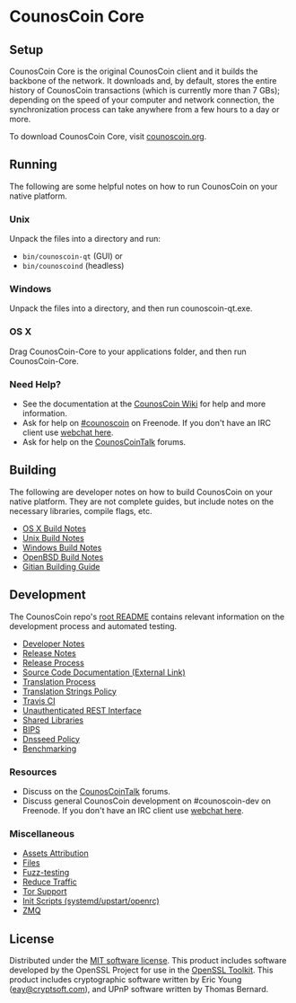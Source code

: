 CounosCoin Core
=============

Setup
---------------------
CounosCoin Core is the original CounosCoin client and it builds the backbone of the network. It downloads and, by default, stores the entire history of CounosCoin transactions (which is currently more than 7 GBs); depending on the speed of your computer and network connection, the synchronization process can take anywhere from a few hours to a day or more.

To download CounosCoin Core, visit [counoscoin.org](https://www.counos.io).

Running
---------------------
The following are some helpful notes on how to run CounosCoin on your native platform.

### Unix

Unpack the files into a directory and run:

- `bin/counoscoin-qt` (GUI) or
- `bin/counoscoind` (headless)

### Windows

Unpack the files into a directory, and then run counoscoin-qt.exe.

### OS X

Drag CounosCoin-Core to your applications folder, and then run CounosCoin-Core.

### Need Help?

* See the documentation at the [CounosCoin Wiki](https://counoscoin.info/)
for help and more information.
* Ask for help on [#counoscoin](http://webchat.freenode.net?channels=counoscoin) on Freenode. If you don't have an IRC client use [webchat here](http://webchat.freenode.net?channels=counoscoin).
* Ask for help on the [CounosCoinTalk](https://counos.world/) forums.

Building
---------------------
The following are developer notes on how to build CounosCoin on your native platform. They are not complete guides, but include notes on the necessary libraries, compile flags, etc.

- [OS X Build Notes](build-osx.md)
- [Unix Build Notes](build-unix.md)
- [Windows Build Notes](build-windows.md)
- [OpenBSD Build Notes](build-openbsd.md)
- [Gitian Building Guide](gitian-building.md)

Development
---------------------
The CounosCoin repo's [root README](/README.md) contains relevant information on the development process and automated testing.

- [Developer Notes](developer-notes.md)
- [Release Notes](release-notes.md)
- [Release Process](release-process.md)
- [Source Code Documentation (External Link)](https://dev.visucore.com/counoscoin/doxygen/)
- [Translation Process](translation_process.md)
- [Translation Strings Policy](translation_strings_policy.md)
- [Travis CI](travis-ci.md)
- [Unauthenticated REST Interface](REST-interface.md)
- [Shared Libraries](shared-libraries.md)
- [BIPS](bips.md)
- [Dnsseed Policy](dnsseed-policy.md)
- [Benchmarking](benchmarking.md)

### Resources
* Discuss on the [CounosCoinTalk](https://counos.world/) forums.
* Discuss general CounosCoin development on #counoscoin-dev on Freenode. If you don't have an IRC client use [webchat here](http://webchat.freenode.net/?channels=counoscoin-dev).

### Miscellaneous
- [Assets Attribution](assets-attribution.md)
- [Files](files.md)
- [Fuzz-testing](fuzzing.md)
- [Reduce Traffic](reduce-traffic.md)
- [Tor Support](tor.md)
- [Init Scripts (systemd/upstart/openrc)](init.md)
- [ZMQ](zmq.md)

License
---------------------
Distributed under the [MIT software license](/COPYING).
This product includes software developed by the OpenSSL Project for use in the [OpenSSL Toolkit](https://www.openssl.org/). This product includes
cryptographic software written by Eric Young ([eay@cryptsoft.com](mailto:eay@cryptsoft.com)), and UPnP software written by Thomas Bernard.

